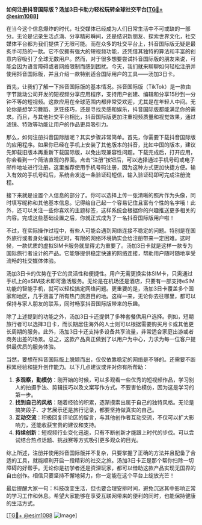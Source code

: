 **如何注册抖音国际版？汤加3日卡助力轻松玩转全球社交平台[[TG💪+ @esim1088](https://t.me/s/esim1088)]**

在当今这个信息爆炸的时代，社交媒体已经成为人们日常生活中不可或缺的一部分。无论是记录生活点滴、分享精彩瞬间，还是结识新朋友、探索世界文化，社交媒体平台都为我们提供了无限可能。而在众多的社交平台上，抖音国际版无疑是最炙手可热的一款。它不仅拥有强大的短视频功能，还凭借其独特的算法和丰富的创意内容吸引了全球无数用户。然而，对于很多想要尝试抖音国际版的朋友来说，可能会因为语言障碍或者网络限制而感到困扰。今天，我们就来聊聊如何轻松注册并使用抖音国际版，并且介绍一款特别适合国际用户的工具——汤加3日卡。

首先，让我们了解一下抖音国际版的基本情况。抖音国际版（TikTok）是一款由字节跳动公司开发的短视频分享应用程序，支持用户创建、编辑和分享15秒到一分钟不等的短视频。这款应用在全球范围内都非常受欢迎，尤其是在年轻人中间。无论你是想学习舞蹈、烹饪技巧，还是寻找灵感和娱乐，抖音国际版都能满足你的需求。而且，与其他社交平台相比，抖音国际版更加注重视频质量和视觉效果，通过滤镜、特效等功能让用户的作品更具吸引力。

那么，如何注册抖音国际版呢？其实步骤非常简单。首先，你需要下载抖音国际版的应用程序。如果你已经在手机上安装了其他版本的抖音，比如中国的版本，建议先卸载旧版本再重新下载国际版，以免出现兼容性问题。下载完成后，打开应用，你会看到一个简洁直观的界面。点击“注册”按钮后，可以选择通过手机号码或电子邮件地址进行注册。这里推荐使用手机号码注册，因为这种方式更加快捷方便。输入有效的手机号码后，系统会发送一条验证码短信，输入验证码即可完成注册流程。

接下来就是设置个人信息的部分了。你可以选择上传一张清晰的照片作为头像，同时填写昵称和其他基本信息。记得给自己起一个容易记住且富有个性的名字哦！此外，还可以关注一些你喜欢的主题标签，这样系统会根据你的兴趣推送更多相关的内容。完成这些基础设置之后，你就正式成为了一名抖音国际版用户啦！

不过，在实际操作过程中，有些人可能会遇到网络连接不稳定的问题。特别是在国外旅行或者身处偏远地区时，有限的网络环境确实会给注册带来一定困难。这时候，一款优质的虚拟SIM卡服务就显得尤为重要了。汤加3日卡就是这样一款专为国际旅行者设计的产品。它能够提供稳定快速的网络连接，帮助用户随时随地享受流畅的社交媒体体验。

汤加3日卡的优势在于它的灵活性和便捷性。用户无需更换实体SIM卡，只需通过手机上的eSIM技术即可激活服务。无论是在机场还是酒店，只要有一部支持eSIM功能的智能手机，就可以轻松搞定网络问题。更重要的是，汤加3日卡覆盖多个国家和地区，几乎涵盖了所有热门旅游目的地。这样一来，无论你去往哪里，都可以保持与家人朋友的联系，同时畅享抖音国际版带来的乐趣。

除了上述提到的功能之外，汤加3日卡还提供了多种套餐供用户选择。例如，短期旅行者可以选择3日卡，而长期居住海外的人士则可以根据需要购买月卡或其他更长周期的服务。此外，汤加3日卡还支持多设备共享流量，非常适合家庭出游或者商务出差的场景。总之，这款产品真正做到了以用户为中心，力求为每一位客户提供最优质的服务体验。

当然，要想在抖音国际版上脱颖而出，仅仅依靠稳定的网络是不够的。还需要不断积累经验和提升创作能力。以下几点建议或许对你有所帮助：

1. **多观察，勤模仿**：刚开始的时候，可以多观看一些优秀的短视频作品，学习别人的拍摄手法、剪辑技巧以及文案写作方式。不要害怕模仿，因为这是学习的第一步。
2. **找到自己的风格**：随着经验的积累，逐渐摸索出属于自己的独特风格。无论是搞笑段子、才艺展示还是旅行记录，都要坚持做真实的自己。
3. **互动交流**：积极回复评论区的留言，与其他创作者互动交流，不仅可以扩大影响力，还能收获宝贵的建议和支持。
4. **持续创新**：短视频行业变化迅速，只有不断创新才能跟上时代的步伐。可以尝试结合热点话题、挑战赛等方式吸引更多观众的目光。

综上所述，注册并使用抖音国际版并不复杂，只要掌握了正确的方法并且配备了合适的工具，就能顺利开启一段精彩的社交之旅。汤加3日卡正是那个帮你扫除一切障碍的好帮手。无论你是初学者还是资深玩家，都可以借助这款产品实现无国界的自由创作。相信只要坚持不懈地努力，你一定能在这个平台上绽放光芒！

最后提醒大家一句：科技改变生活，但也要合理安排时间，避免沉迷其中影响正常的学习工作和休息。希望大家能够在享受互联网带来的便利的同时，也能保持健康的生活方式。

[[TG💪+ @esim1088](https://t.me/s/esim1088) ![Image](https://i.postimg.cc/4NQfJmqS/Snipaste-2025-05-13-00-14-12.png)]